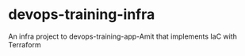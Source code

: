 # devops-training-infra
An infra project to devops-training-app-Amit that implements IaC with Terraform
